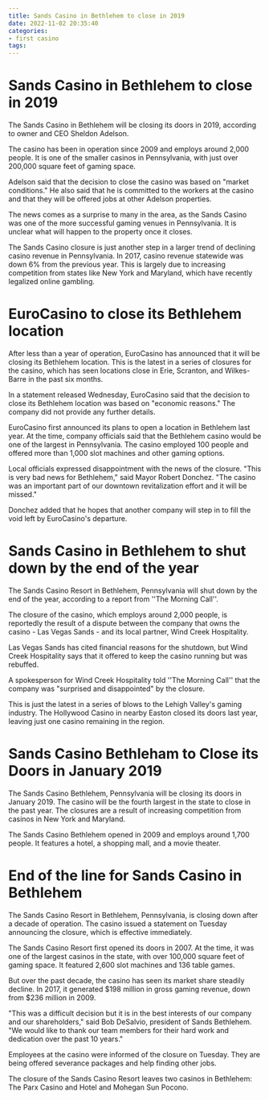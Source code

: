 ```yaml
---
title: Sands Casino in Bethlehem to close in 2019
date: 2022-11-02 20:35:40
categories:
- first casino
tags:
---
```



#  Sands Casino in Bethlehem to close in 2019

The Sands Casino in Bethlehem will be closing its doors in 2019, according to owner and CEO Sheldon Adelson.

The casino has been in operation since 2009 and employs around 2,000 people. It is one of the smaller casinos in Pennsylvania, with just over 200,000 square feet of gaming space.

Adelson said that the decision to close the casino was based on "market conditions." He also said that he is committed to the workers at the casino and that they will be offered jobs at other Adelson properties.

The news comes as a surprise to many in the area, as the Sands Casino was one of the more successful gaming venues in Pennsylvania. It is unclear what will happen to the property once it closes.

The Sands Casino closure is just another step in a larger trend of declining casino revenue in Pennsylvania. In 2017, casino revenue statewide was down 6% from the previous year. This is largely due to increasing competition from states like New York and Maryland, which have recently legalized online gambling.

#  EuroCasino to close its Bethlehem location

After less than a year of operation, EuroCasino has announced that it will be closing its Bethlehem location. This is the latest in a series of closures for the casino, which has seen locations close in Erie, Scranton, and Wilkes-Barre in the past six months.

In a statement released Wednesday, EuroCasino said that the decision to close its Bethlehem location was based on "economic reasons." The company did not provide any further details.

EuroCasino first announced its plans to open a location in Bethlehem last year. At the time, company officials said that the Bethlehem casino would be one of the largest in Pennsylvania. The casino employed 100 people and offered more than 1,000 slot machines and other gaming options.

Local officials expressed disappointment with the news of the closure. "This is very bad news for Bethlehem," said Mayor Robert Donchez. "The casino was an important part of our downtown revitalization effort and it will be missed."

Donchez added that he hopes that another company will step in to fill the void left by EuroCasino's departure.

#  Sands Casino in Bethlehem to shut down by the end of the year

The Sands Casino Resort in Bethlehem, Pennsylvania will shut down by the end of the year, according to a report from ''The Morning Call''.

The closure of the casino, which employs around 2,000 people, is reportedly the result of a dispute between the company that owns the casino - Las Vegas Sands - and its local partner, Wind Creek Hospitality.

Las Vegas Sands has cited financial reasons for the shutdown, but Wind Creek Hospitality says that it offered to keep the casino running but was rebuffed.

A spokesperson for Wind Creek Hospitality told ''The Morning Call'' that the company was "surprised and disappointed" by the closure.

This is just the latest in a series of blows to the Lehigh Valley's gaming industry. The Hollywood Casino in nearby Easton closed its doors last year, leaving just one casino remaining in the region.

#  Sands Casino Bethleham to Close its Doors in January 2019

The Sands Casino Bethlehem, Pennsylvania will be closing its doors in January 2019. The casino will be the fourth largest in the state to close in the past year. The closures are a result of increasing competition from casinos in New York and Maryland.

The Sands Casino Bethlehem opened in 2009 and employs around 1,700 people. It features a hotel, a shopping mall, and a movie theater.

#  End of the line for Sands Casino in Bethlehem

The Sands Casino Resort in Bethlehem, Pennsylvania, is closing down after a decade of operation. The casino issued a statement on Tuesday announcing the closure, which is effective immediately.

The Sands Casino Resort first opened its doors in 2007. At the time, it was one of the largest casinos in the state, with over 100,000 square feet of gaming space. It featured 2,600 slot machines and 136 table games.

But over the past decade, the casino has seen its market share steadily decline. In 2017, it generated $198 million in gross gaming revenue, down from $236 million in 2009.

"This was a difficult decision but it is in the best interests of our company and our shareholders," said Bob DeSalvio, president of Sands Bethlehem. "We would like to thank our team members for their hard work and dedication over the past 10 years."

Employees at the casino were informed of the closure on Tuesday. They are being offered severance packages and help finding other jobs.

The closure of the Sands Casino Resort leaves two casinos in Bethlehem: The Parx Casino and Hotel and Mohegan Sun Pocono.